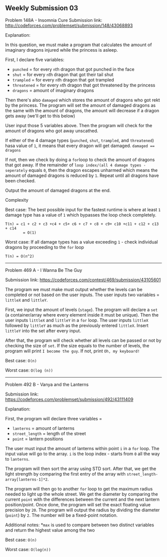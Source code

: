 Weekly Submission 03
----------------------
Problem 148A - Insomnia Cure
Submission link: http://codeforces.com/problemset/submission/148/43068893

Explanation:

In this question, we must make a program that calculates the amount of imaginary dragons injured while the princess is asleep. 

First, I declare five variables:
* ```punched``` = for every ```n```th dragon that got punched in the face
* ```shut``` = for every ```n```th dragon that got their tail shut 
* ```trampled``` = for every ```n```th dragon that got trampled
* ```threatened``` = for every ```n```th dragon that got threatened by the princess
* ```dragons``` = amount of imaginary dragons

Then there's also ```damaged``` which stores the amount of dragons who got rekt by the princess. The program will set the amount of damaged dragons as the same with the amount of dragons, the amount will decrease if a dragon gets away (we'll get to this below)

User input those 5 variables above. Then the program will check for the amount of dragons who got away unscathed.

If either of the 4 damage types (```punched```, ```shut```, ```trampled```, and ```threatened```) hasa value of ```1```, it means that every dragon will get damaged. ```damaged == dragons```

If not, then we check by doing a ```for```loop to check the amount of dragons that got away. If the remainder of ```loop index/(all 4 damage types - seperately``` equals ```0```, then the dragon escapes unharmed which means the amount of damaged dragons is reduced by ```1```. Repeat until all dragons have been checked.

Output the amount of damaged dragons at the end.

Complexity

Best case: The best possible input for the fastest runtime is where at least ```1``` damage type has a value of ```1``` which bypasses the loop check completely. 
    
    T(n) = c1 + c2 + c3 +c4 + c5+ c6 + c7 + c8 + c9+ c10 +c11 + c12 + c13 + c14
            = O(1)

Worst case: If all damage types has a value exceeding ```1``` - check individual dragons by proceeding to the ```for``` loop

    T(n) = O(n^2)
   
-----------------------
Problem 469 A - I Wanna Be The Guy

Submission link: https://codeforces.com/contest/469/submission/43105601

The program we must make must output whether the levels can be completed or not based on the user inputs. The user inputs two variables = ```littleX``` and ```littleY```. 

First, we input the amount of levels (```stage```). The program will declare a ```set``` (a container/array where every element inside it must be unique). Then the user inputs ```littleX``` and ```littleY``` in a ```for``` loop. The user inputs ```littleX``` followed by ```littleY``` as much as the previously entered ```littleX```. Insert ```littleY``` into the set after every input. 

After that, the program will check whether all levels can be passed or not by checking the size of ```set```. If the size equals to the number of levels, the program will print ```I become the guy```. If not, print ```Oh, my keyboard!```

Best case: ```O(n)```

Worst case: ```O(log (n))```

----------------------------
Problem 492 B - Vanya and the Lanterns

Submission link: https://codeforces.com/problemset/submission/492/43111409

Explanation:

First, the program will declare three variables =
* ```lanterns``` = amount of lanterns
* ```street_length``` = length of the street
* ```point``` = lantern positions

The user must input the amount of lanterns within point ```i``` in a ```for``` loop. The input value will go to the array. ```i``` is the loop index - starts from ```0``` all the way to ```lanterns```.

The program will then sort the array using STD sort. After that, we get the light strength by comparing the first entry of the array with ```street_length-array[lanterns-1]*2```.

The program will then go to another ```for``` loop to get the maximum radius needed to light up the whole street. We get the diameter by comparing the current ```point``` with the differences between the current and the next lantern position/point. Once done, the program will set the exact floating value precision by ```20```. The program will output the radius by dividing the diameter (```point```) by ```2```. The number will be a fixed-point notation.

Additional notes:
*```max``` is used to compare between two distinct variables and return the highest value among the two

Best case: ```O(n)```

Worst case: ```O(log(n))```


